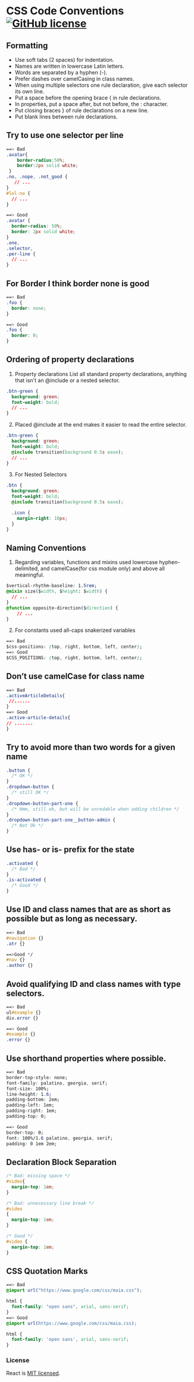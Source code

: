 # CSS Code Conventions [![GitHub license](https://img.shields.io/badge/license-MIT-blue.svg)](https://github.com/facebook/react/blob/main/LICENSE)


## Formatting

* Use soft tabs (2 spaces) for indentation.
* Names are written in lowercase Latin letters.
* Words are separated by a hyphen (-).
* Prefer dashes over camelCasing in class names.
* When using multiple selectors one rule declaration, give each selector its own line.
* Put a space before the opening brace { in rule declarations.
* In properties, put a space after, but not before, the : character.
* Put closing braces } of rule declarations on a new line.
* Put blank lines between rule declarations.

## Try to use one selector per line

```css
==> Bad
.avatar{
    border-radius:50%;
    border:2px solid white;
 }
.no, .nope, .not_good {
   // ...
}
#lol-no {
  // ...
}

==> Good
.avatar {
  border-radius: 50%;
  border: 2px solid white;
}
.one,
.selector,
.per-line {
  // ...
}
```
## For Border I think border none is good

```css
==> Bad
.foo {
  border: none;
}

==> Good
.foo {
  border: 0;
}
```
## Ordering of property declarations
1. Property declarations
List all standard property declarations, anything that isn't an @include or a nested selector.


```css
.btn-green {
  background: green;
  font-weight: bold;
  // ...
}
```
2. Placed @include at the end makes it easier to read the entire selector.

```css
.btn-green {
  background: green;
  font-weight: bold;
  @include transition(background 0.5s ease);
  // ...
}
```
3. For Nested Selectors

```css
.btn {
  background: green;
  font-weight: bold;
  @include transition(background 0.5s ease);

  .icon {
    margin-right: 10px;
  }
}
```

## Naming Conventions
1. Regarding variables, functions and mixins used lowercase hyphen-delimited, and camelCase(for css module only)  and above all meaningful.

```css
$vertical-rhythm-baseline: 1.5rem; 
@mixin size($width, $height: $width) {
  // ...
}
@function opposite-direction($direction) {
    // ...
}
```
2. For constants used all-caps snakerized variables
```css
==> Bad
$css-positions: (top, right, bottom, left, center);
==> Good
$CSS_POSITIONS: (top, right, bottom, left, center);
```
## Don’t use camelCase for class name
```css
==> Bad
.activeArticleDetails{
 //......
}
==> Good
.active-article-details{
// .......
}
```
## Try to avoid more than two words for a given name
```css
.button {
  /* OK */
}
.dropdown-button {
  /* still OK */
}
.dropdown-button-part-one {
  /* Hmm, still ok, but will be unredable when adding children */
}
.dropdown-button-part-one__button-admin {
  /* Not Ok */
}
```
## Use has- or is- prefix for the state
```css
.activated {
  /* Bad */
}
.is-activated {
  /* Good */
}
```
## Use ID and class names that are as short as possible but as long as necessary.
```css
==> Bad
#navigation {}
.atr {}

==>Good */
#nav {}
.author {}
```
## Avoid qualifying ID and class names with type selectors.
```css
==> Bad
ul#example {}
div.error {}

==> Good
#example {}
.error {}
```
## Use shorthand properties where possible.
```css
==> Bad
border-top-style: none;
font-family: palatino, georgia, serif;
font-size: 100%;
line-height: 1.6;
padding-bottom: 2em;
padding-left: 1em;
padding-right: 1em;
padding-top: 0;

==> Good
border-top: 0;
font: 100%/1.6 palatino, georgia, serif;
padding: 0 1em 2em;
```
## Declaration Block Separation
```css
/* Bad: missing space */
#video{
  margin-top: 1em;
}

/* Bad: unnecessary line break */
#video
{
  margin-top: 1em;
}

/* Good */
#video {
  margin-top: 1em;
}
```
## CSS Quotation Marks
```css
==> Bad
@import url("https://www.google.com/css/maia.css");

html {
  font-family: "open sans", arial, sans-serif;
}
==> Good
@import url(https://www.google.com/css/maia.css);

html {
  font-family: 'open sans', arial, sans-serif;
}
```
### License

React is [MIT licensed](./LICENSE).
